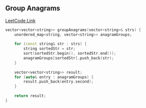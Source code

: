 ## Group Anagrams
[LeetCode Link](https://leetcode.com/problems/group-anagrams/)
```cpp
vector<vector<string>> groupAnagrams(vector<string>& strs) {
    unordered_map<string, vector<string>> anagramGroups;
    
    for (const string& str : strs) {
        string sortedStr = str;
        sort(sortedStr.begin(), sortedStr.end());
        anagramGroups[sortedStr].push_back(str);
    }
    
    vector<vector<string>> result;
    for (auto& entry : anagramGroups) {
        result.push_back(entry.second);
    }
    
    return result;
}